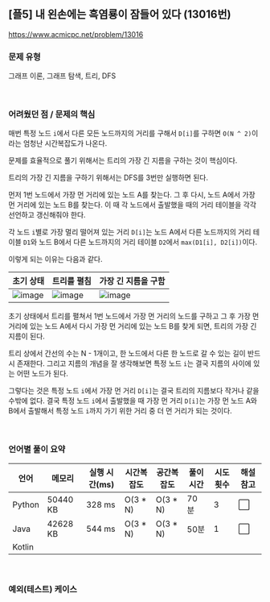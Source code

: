 ## [플5] 내 왼손에는 흑염룡이 잠들어 있다 (13016번)

https://www.acmicpc.net/problem/13016

### 문제 유형

그래프 이론, 그래프 탐색, 트리, DFS

<br>

### 어려웠던 점 / 문제의 핵심

매번 특정 노드 `i`에서 다른 모든 노드까지의 거리를 구해서 `D[i]`를 구하면 `O(N ^ 2)`이라는 엄청난 시간복잡도가 나온다.

문제를 효율적으로 풀기 위해서는 트리의 가장 긴 지름을 구하는 것이 핵심이다.

트리의 가장 긴 지름을 구하기 위해서는 DFS를 3번만 실행하면 된다.

먼저 1번 노드에서 가장 먼 거리에 있는 노드 A를 찾는다. 그 후 다시, 노드 A에서 가장 먼 거리에 있는 노드 B를 찾는다. 이 때 각 노드에서 출발했을 때의 거리 테이블을 각각 선언하고 갱신해줘야 한다.

각 노드 `i`별로 가장 멀리 떨어져 있는 거리 `D[i]`는 노드 A에서 다른 노드까지의 거리 테이블 `D1`와 노드 B에서 다른 노드까지의 거리 테이블  `D2`에서 `max(D1[i], D2[i])`이다.

이렇게 되는 이유는 다음과 같다.

| 초기 상태                                                    | 트리를 펼침                                                  | 가장 긴 지름을 구함                                          |
| ------------------------------------------------------------ | ------------------------------------------------------------ | ------------------------------------------------------------ |
| ![image](https://github.com/siwon-park/Problem_Solving/assets/93081720/fcaf4666-796d-4f22-a3d9-77320f910610) | ![image](https://github.com/siwon-park/Problem_Solving/assets/93081720/cc8baa3e-859e-4203-bb50-7ddc4a87b0b2) | ![image](https://github.com/siwon-park/Problem_Solving/assets/93081720/12419504-ddd8-4fd8-8508-cde23cc76943) |

초기 상태에서 트리를 펼쳐서 1번 노드에서 가장 먼 거리의 노드를 구하고 그 후 가장 먼 거리에 있는 노드 A에서 다시 가장 먼 거리에 있는 노드 B를 찾게 되면, 트리의 가장 긴 지름이 된다.

트리 상에서 간선의 수는 N - 1개이고, 한 노드에서 다른 한 노드로 갈 수 있는 길이 반드시 존재한다. 그리고 지름의 개념을 잘 생각해보면 특정 노드 `i`는 결국 지름의 사이에 있는 어떤 노드가 된다.

그렇다는 것은 특정 노드 `i`에서 가장 먼 거리 `D[i]`는 결국 트리의 지름보다 작거나 같을 수밖에 없다. 결국 특정 노드 `i`에서 출발했을 때 가장 먼 거리 `D[i]`는 가장 먼 노드 A와 B에서 출발해서 특정 노드 `i`까지 가기 위한 거리 중 더 먼 거리가  되는 것이다.

<br>

### 언어별 풀이 요약

| 언어   | 메모리   | 실행 시간(ms) | 시간복잡도 | 공간복잡도 | 풀이 시간 | 시도 횟수 | 해설 참고            |
| ------ | -------- | ------------- | ---------- | ---------- | --------- | --------- | -------------------- |
| Python | 50440 KB | 328 ms        | O(3 * N)   | O(3 * N)   | 70 분     | 3         | :white_large_square: |
| Java   | 42628 KB | 544 ms        | O(3 * N)   | O(3 * N)   | 50분      | 1         | :white_large_square: |
| Kotlin |          |               |            |            |           |           |                      |

<br>

### 예외(테스트) 케이스

```
```

